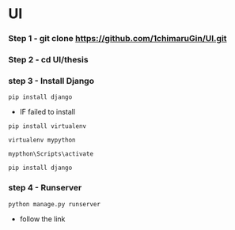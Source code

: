# UI

### Step 1 - git clone https://github.com/1chimaruGin/UI.git

### Step 2 - cd UI/thesis

### step 3 - Install Django 
```
pip install django
```
- IF failed to install

```
pip install virtualenv
```

```
virtualenv mypython
```

```
mypthon\Scripts\activate
```

```
pip install django
```

### step 4 - Runserver

```python manage.py runserver```

- follow the link


